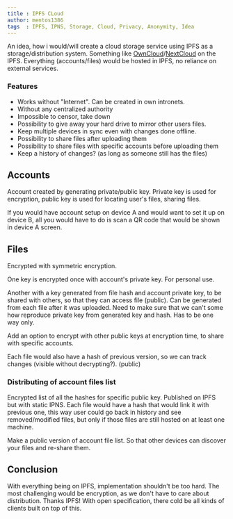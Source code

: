 ```yaml
---
title : IPFS CLoud
author: mentos1386
tags  : IPFS, IPNS, Storage, Cloud, Privacy, Anonymity, Idea
---
```


An idea, how i would/will create a cloud storage service using IPFS as a storage/distribution system. Something like [OwnCloud](https://owncloud.com)/[NextCloud](https://nextcloud.com) on the IPFS. Everything (accounts/files) would be hosted in IPFS, no reliance on external services. 

<!-- more -->

### Features

 * Works without "Internet". Can be created in own intronets.
 * Without any centralized authority
 * Impossible to censor, take down
 * Possibility to give away your hard drive to mirror other users files.
 * Keep multiple devices in sync even with changes done offline.
 * Possibility to share files after uploading them
 * Possibility to share files with specific accounts before uploading them
 * Keep a history of changes? (as long as someone still has the files)

## Accounts

Account created by generating private/public key. Private key is used for encryption, public key is used for locating user's files, sharing files.

If you would have account setup on device A and would want to set it up on device B, all you would have to do is scan a QR code that would be shown in device A screen.

## Files

Encrypted with symmetric encryption.

One key is encrypted once with account's private key. For personal use.

Another with a key generated from file hash and account private key, to be shared with others, so that they can access file (public). Can be generated from each file after it was uploaded. Need to make sure that we can't some how reproduce private key from generated key and hash. Has to be one way only.

Add an option to encrypt with other public keys at encryption time, to share with specific accounts.

Each file would also have a hash of previous version, so we can track changes (visible without decrypting?).
 (public)
### Distributing of account files list

Encrypted list of all the hashes for specific public key. Published on IPFS but with static IPNS. Each file would have a hash that would link it with previous one, this way user could go back in history and see removed/modified files, but only if those files are still hosted on at least one machine.

Make a public version of account file list. So that other devices can discover your files and re-share them.

## Conclusion

With everything being on IPFS, implementation shouldn't be too hard. The most challenging would be encryption, as we don't have to care about distribution. Thanks IPFS! With open specification, there cold be all kinds of clients built on top of this.
